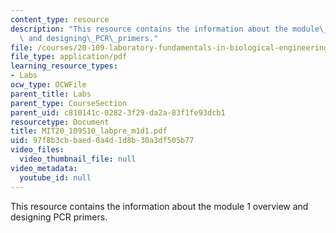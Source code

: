 ```yaml
---
content_type: resource
description: "This resource contains the information about the module\_1\_overview\
  \ and designing\_PCR\_primers."
file: /courses/20-109-laboratory-fundamentals-in-biological-engineering-spring-2010/97f8b3cbbaed0a4d1d8b30a3df505b77_MIT20_109S10_labpre_m1d1.pdf
file_type: application/pdf
learning_resource_types:
- Labs
ocw_type: OCWFile
parent_title: Labs
parent_type: CourseSection
parent_uid: c810141c-0282-3f29-da2a-83f1fe93dcb1
resourcetype: Document
title: MIT20_109S10_labpre_m1d1.pdf
uid: 97f8b3cb-baed-0a4d-1d8b-30a3df505b77
video_files:
  video_thumbnail_file: null
video_metadata:
  youtube_id: null
---
```

This resource contains the information about the module 1 overview and designing PCR primers.


